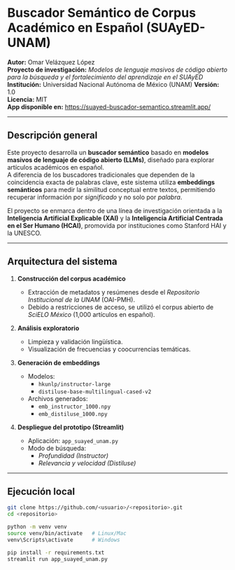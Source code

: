 # Buscador Semántico de Corpus Académico en Español (SUAyED-UNAM)

**Autor:** Omar Velázquez López  
**Proyecto de investigación:** *Modelos de lenguaje masivos de código abierto para la búsqueda y el fortalecimiento del aprendizaje en el SUAyED*  
**Institución:** Universidad Nacional Autónoma de México (UNAM)
**Versión:** 1.0  
**Licencia:** MIT  
**App disponible en:** https://suayed-buscador-semantico.streamlit.app/

---

## Descripción general

Este proyecto desarrolla un **buscador semántico** basado en **modelos masivos de lenguaje de código abierto (LLMs)**, diseñado para explorar artículos académicos en español.  
A diferencia de los buscadores tradicionales que dependen de la coincidencia exacta de palabras clave, este sistema utiliza **embeddings semánticos** para medir la similitud conceptual entre textos, permitiendo recuperar información por *significado* y no solo por *palabra*.

El proyecto se enmarca dentro de una línea de investigación orientada a la **Inteligencia Artificial Explicable (XAI)** y la **Inteligencia Artificial Centrada en el Ser Humano (HCAI)**, promovida por instituciones como Stanford HAI y la UNESCO.

---

## Arquitectura del sistema

1. **Construcción del corpus académico**
   - Extracción de metadatos y resúmenes desde el *Repositorio Institucional de la UNAM* (OAI-PMH).
   - Debido a restricciones de acceso, se utilizó el corpus abierto de *SciELO México* (1,000 artículos en español).

2. **Análisis exploratorio**
   - Limpieza y validación lingüística.
   - Visualización de frecuencias y coocurrencias temáticas.

3. **Generación de embeddings**
   - Modelos:
     - `hkunlp/instructor-large`
     - `distiluse-base-multilingual-cased-v2`
   - Archivos generados:
     - `emb_instructor_1000.npy`
     - `emb_distiluse_1000.npy`

4. **Despliegue del prototipo (Streamlit)**
   - Aplicación: `app_suayed_unam.py`
   - Modo de búsqueda:
     - *Profundidad (Instructor)*  
     - *Relevancia y velocidad (Distiluse)*

---

## Ejecución local

```bash
git clone https://github.com/<usuario>/<repositorio>.git
cd <repositorio>

python -m venv venv
source venv/bin/activate   # Linux/Mac
venv\Scripts\activate      # Windows

pip install -r requirements.txt
streamlit run app_suayed_unam.py

